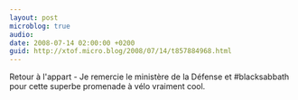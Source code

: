 ```yaml
---
layout: post
microblog: true
audio: 
date: 2008-07-14 02:00:00 +0200
guid: http://xtof.micro.blog/2008/07/14/t857884968.html
---
```

Retour à l'appart - Je remercie le ministère de la Défense et #blacksabbath pour cette superbe promenade à vélo vraiment cool.
